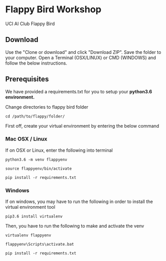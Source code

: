 # Flappy Bird Workshop
UCI AI Club Flappy Bird  

## Download

Use the "Clone or download" and click "Download ZIP".
Save the folder to your computer.
Open a Terminal (OSX/LINUX) or CMD (WINDOWS) and follow the below instructions.

## Prerequisites

We have provided a requirements.txt for you to setup your **python3.6 environment.**

Change directories to flappy bird folder
```
cd /path/to/flappy/folder/
```

First off, create your virtual environment by entering the below command

### Mac OSX / Linux

If on OSX or Linux, enter the following into terminal
```
python3.6 -m venv flappyenv

source flappyenv/bin/activate

pip install -r requirements.txt
```

### Windows

If on windows, you may have to run the following in order to install the virtual environment tool

```
pip3.6 install virtualenv
```

Then, you have to run the following to make and activate the venv
```
virtualenv flappyenv

flappyenv\Scripts\activate.bat

pip install -r requirements.txt

```



